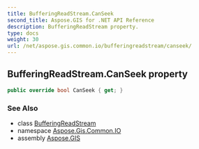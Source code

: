 ```yaml
---
title: BufferingReadStream.CanSeek
second_title: Aspose.GIS for .NET API Reference
description: BufferingReadStream property. 
type: docs
weight: 30
url: /net/aspose.gis.common.io/bufferingreadstream/canseek/
---
```

## BufferingReadStream.CanSeek property

```csharp
public override bool CanSeek { get; }
```

### See Also

* class [BufferingReadStream](../)
* namespace [Aspose.Gis.Common.IO](../../bufferingreadstream/)
* assembly [Aspose.GIS](../../../)


